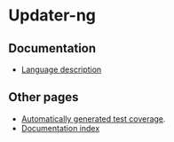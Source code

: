Updater-ng
==========

Documentation
-------------

* [Language description](docs/language.html)

Other pages
-----------

* [Automatically generated test coverage](coverage/index.html).
* [Documentation index](docindex.html)
